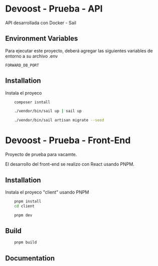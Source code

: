 # Devoost - Prueba - API

API desarrollada con Docker - Sail

## Environment Variables

Para ejecutar este proyecto, deberá agregar las siguientes variables de entorno a su archivo .env

`FORWARD_DB_PORT`

## Installation

Instala el proyeco

```bash
    composer isntall

    ./vendor/bin/sail up | sail up

    ./vendor/bin/sail artisan migrate --seed
```

# Devoost - Prueba - Front-End

Proyecto de prueba para vacamte.

El desarrollo del front-end se realizo con React usando PNPM.

## Installation

Instala el proyeco "client" usando PNPM

```bash
    pnpm install
    cd client

    pnpm dev
```

## Build

```bash
    pnpm build
```

## Documentation
